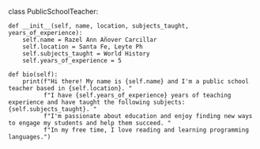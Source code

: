 class PublicSchoolTeacher:

    def __init__(self, name, location, subjects_taught, years_of_experience):
        self.name = Razel Ann Añover Carcillar 
        self.location = Santa Fe, Leyte Ph
        self.subjects_taught = World History 
        self.years_of_experience = 5

    def bio(self):
        print(f"Hi there! My name is {self.name} and I'm a public school teacher based in {self.location}. "
              f"I have {self.years_of_experience} years of teaching experience and have taught the following subjects: {self.subjects_taught}. "
              f"I'm passionate about education and enjoy finding new ways to engage my students and help them succeed. "
              f"In my free time, I love reading and learning programming languages.")
